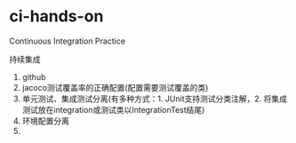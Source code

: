 # ci-hands-on
Continuous Integration Practice


持续集成

1. github
2. jacoco测试覆盖率的正确配置(配置需要测试覆盖的类)
2. 单元测试、集成测试分离(有多种方式：1. JUnit支持测试分类注解，2. 将集成测试放在integration或测试类以IntegrationTest结尾)
3. 环境配置分离
4. 
